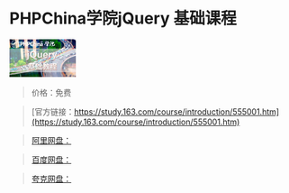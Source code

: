 # PHPChina学院jQuery 基础课程

![img](../../../assets/study163/free/1414411758071726802.png)

> 价格：免费

> [官方链接：https://study.163.com/course/introduction/555001.htm](https://study.163.com/course/introduction/555001.htm)

> [阿里网盘：]()

> [百度网盘：]()

> [夸克网盘：]()
